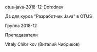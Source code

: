 otus-java-2018-12-Dorodnev

Дз для курса "Разработчик Java" в OTUS

Группа 2018-12

Преподаватели

Vitaly Chibrikov (Виталий Чибриков)
